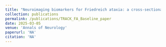 ```yaml
---
title: "Neuroimaging biomarkers for Friedreich ataxia: a cross-sectional analysis of the TRACK-FA study"
collection: publications
permalink: /publications/TRACK_FA_Baseline_paper
date: 2025-03-05
venue: 'Annals of Neurology'
paperurl: 'NA'
citation: 'NA'
---
```


